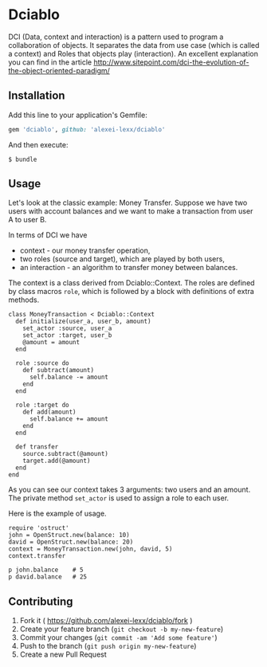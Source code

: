 # Dciablo

DCI (Data, context and interaction) is a pattern used to program a
collaboration of objects.
It separates the data from use case (which is called a context) and Roles that objects play (interaction).
An excellent explanation you can find in the article
http://www.sitepoint.com/dci-the-evolution-of-the-object-oriented-paradigm/

## Installation

Add this line to your application's Gemfile:

```ruby
gem 'dciablo', github: 'alexei-lexx/dciablo'
```

And then execute:

    $ bundle

## Usage

Let's look at the classic example: Money Transfer. Suppose we have two
users with account balances and we want to make a transaction from user A to
user B.

In terms of DCI we have
* context - our money transfer operation,
* two roles (source and target), which are played by both users,
* an interaction - an algorithm to transfer money between balances.

The context is a class derived from Dciablo::Context.
The roles are defined by class macros `role`, which is followed by a block with
definitions of extra methods.


    class MoneyTransaction < Dciablo::Context
      def initialize(user_a, user_b, amount)
        set_actor :source, user_a
        set_actor :target, user_b
        @amount = amount
      end
      
      role :source do
        def subtract(amount)
          self.balance -= amount
        end
      end

      role :target do
        def add(amount)
          self.balance += amount
        end
      end

      def transfer
        source.subtract(@amount)
        target.add(@amount)
      end
    end

As you can see our context takes 3 arguments: two users and an amount. The private method `set_actor` is used to assign a role to each user.

Here is the example of usage.

    require 'ostruct'
    john = OpenStruct.new(balance: 10)
    david = OpenStruct.new(balance: 20)
    context = MoneyTransaction.new(john, david, 5)
    context.transfer

    p john.balance    # 5
    p david.balance   # 25

## Contributing

1. Fork it ( https://github.com/alexei-lexx/dciablo/fork )
2. Create your feature branch (`git checkout -b my-new-feature`)
3. Commit your changes (`git commit -am 'Add some feature'`)
4. Push to the branch (`git push origin my-new-feature`)
5. Create a new Pull Request
